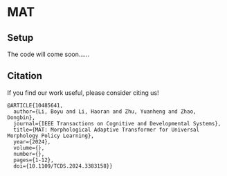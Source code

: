 # MAT

## Setup

The code will come soon......

## Citation
If you find our work useful, please consider citing us!
```
@ARTICLE{10485641,
  author={Li, Boyu and Li, Haoran and Zhu, Yuanheng and Zhao, Dongbin},
  journal={IEEE Transactions on Cognitive and Developmental Systems}, 
  title={MAT: Morphological Adaptive Transformer for Universal Morphology Policy Learning}, 
  year={2024},
  volume={},
  number={},
  pages={1-12},
  doi={10.1109/TCDS.2024.3383158}}

```
